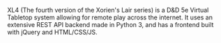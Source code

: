 XL4 (The fourth version of the Xorien's Lair series) is a D&D 5e Virtual Tabletop system allowing for remote play across the internet. It uses an extensive REST API backend made in Python 3, and has a frontend built with jQuery and HTML/CSS/JS.
